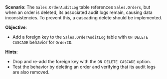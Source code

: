 **Scenario**:
The `Sales.OrderAuditLog` table references `Sales.Orders`, but when an order is deleted, its associated audit logs remain, causing data inconsistencies. To prevent this, a cascading delete should be implemented.

**Objective**:
- Add a foreign key to the `Sales.OrderAuditLog` table with `ON DELETE CASCADE` behavior for `OrderID`.

**Hints**:
- Drop and re-add the foreign key with the `ON DELETE CASCADE` option.
- Test the behavior by deleting an order and verifying that its audit logs are also removed.
